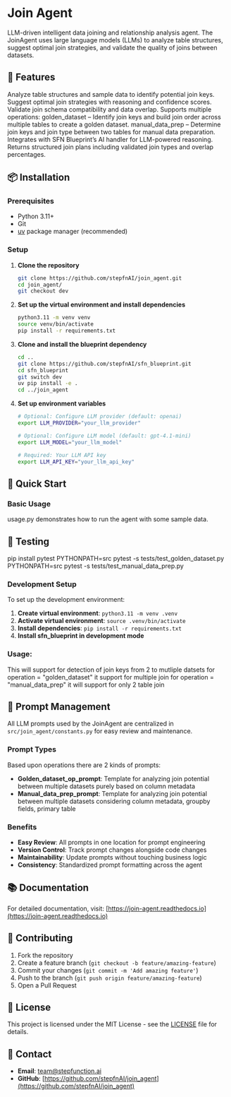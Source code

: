# Join Agent

LLM-driven intelligent data joining and relationship analysis agent. The JoinAgent uses large language models (LLMs) to analyze table structures, suggest optimal join strategies, and validate the quality of joins between datasets.

## 🌟 Features

Analyze table structures and sample data to identify potential join keys.
Suggest optimal join strategies with reasoning and confidence scores.
Validate join schema compatibility and data overlap.
Supports multiple operations:
    golden_dataset – Identify join keys and build join order across multiple tables to create a golden dataset.
    manual_data_prep – Determine join keys and join type between two tables for manual data preparation.
Integrates with SFN Blueprint’s AI handler for LLM-powered reasoning.
Returns structured join plans including validated join types and overlap percentages.

## 📦 Installation

### Prerequisites
- Python 3.11+
- Git
- [uv](https://github.com/astral-sh/uv) package manager (recommended)

### Setup

1. **Clone the repository**
   ```bash
   git clone https://github.com/stepfnAI/join_agent.git
   cd join_agent/
   git checkout dev
   ```

2. **Set up the virtual environment and install dependencies**
   ```bash
   python3.11 -m venv venv
   source venv/bin/activate
   pip install -r requirements.txt
   ```

3. **Clone and install the blueprint dependency**
   ```bash
   cd ..
   git clone https://github.com/stepfnAI/sfn_blueprint.git
   cd sfn_blueprint
   git switch dev
   uv pip install -e .
   cd ../join_agent
   ```

4. **Set up environment variables**
   ```bash   
   # Optional: Configure LLM provider (default: openai)
   export LLM_PROVIDER="your_llm_provider"
   
   # Optional: Configure LLM model (default: gpt-4.1-mini)
   export LLM_MODEL="your_llm_model"
   
   # Required: Your LLM API key
   export LLM_API_KEY="your_llm_api_key"

## 🚀 Quick Start

### Basic Usage

usage.py demonstrates how to run the agent with some sample data.


## 🧪 Testing

pip install pytest
PYTHONPATH=src pytest -s tests/test_golden_dataset.py
PYTHONPATH=src pytest -s tests/test_manual_data_prep.py


### Development Setup

To set up the development environment:

1. **Create virtual environment**: `python3.11 -m venv .venv`
2. **Activate virtual environment**: `source .venv/bin/activate`
3. **Install dependencies**: `pip install -r requirements.txt`
4. **Install sfn_blueprint in development mode**

### Usage:
This will support for detection of join keys from 2 to mutliple datsets
for operation = "golden_dataset" it support for multiple join
for operation = "manual_data_prep" it will support for only 2 table join

## 📝 Prompt Management

All LLM prompts used by the JoinAgent are centralized in `src/join_agent/constants.py` for easy review and maintenance.

### Prompt Types
Based upon operations there are 2 kinds of prompts:

- **Golden_dataset_op_prompt**: Template for analyzing join potential between multiple datasets purely based on column metadata
- **Manual_data_prep_prompt**: Template for analyzing join potential between multiple datasets considering column metadata, groupby fields, primary table

### Benefits

- **Easy Review**: All prompts in one location for prompt engineering
- **Version Control**: Track prompt changes alongside code changes
- **Maintainability**: Update prompts without touching business logic
- **Consistency**: Standardized prompt formatting across the agent

## 📚 Documentation

For detailed documentation, visit: [https://join-agent.readthedocs.io](https://join-agent.readthedocs.io)

## 🤝 Contributing

1. Fork the repository
2. Create a feature branch (`git checkout -b feature/amazing-feature`)
3. Commit your changes (`git commit -m 'Add amazing feature'`)
4. Push to the branch (`git push origin feature/amazing-feature`)
5. Open a Pull Request

## 📄 License

This project is licensed under the MIT License - see the [LICENSE](LICENSE) file for details.

## 📧 Contact

- **Email**: team@stepfunction.ai
- **GitHub**: [https://github.com/stepfnAI/join_agent](https://github.com/stepfnAI/join_agent)
